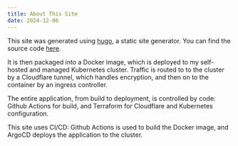 ```yaml
---
title: About This Site
date: 2024-12-06
---
```


This site was generated using [hugo](https://gohugo.io), a static site generator. You can find the source code [here](https://github.com/TheodoreHerzfeld/personal).

It is then packaged into a Docker image, which is deployed to my self-hosted and managed Kubernetes cluster. Traffic is routed to to the cluster by a Cloudflare tunnel, which handles encryption, and then on to the container by an ingress controller.

The entire application, from build to deployment, is controlled by code: Github Actions for build, and Terraform for Cloudflare and Kubernetes configuration.

This site uses CI/CD: Github Actions is used to build the Docker image, and ArgoCD deploys the application to the cluster.